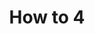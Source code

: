 ---
title: "How to 4"
description: "Sagittis urna posuere. Vestibulum ultricies fringilla magna quis ornare. Pellentesque ultricies dignissim mi."
createdAt: "Mar 23, 2023"
LastEdit: "Mar 23, 2023"
---